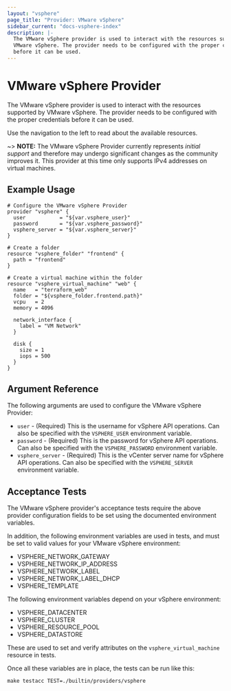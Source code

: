 ```yaml
---
layout: "vsphere"
page_title: "Provider: VMware vSphere"
sidebar_current: "docs-vsphere-index"
description: |-
  The VMware vSphere provider is used to interact with the resources supported by
  VMware vSphere. The provider needs to be configured with the proper credentials
  before it can be used.
---
```


# VMware vSphere Provider

The VMware vSphere provider is used to interact with the resources supported by
VMware vSphere.
The provider needs to be configured with the proper credentials before it can be used.

Use the navigation to the left to read about the available resources.

~> **NOTE:** The VMware vSphere Provider currently represents _initial support_
and therefore may undergo significant changes as the community improves it. This
provider at this time only supports IPv4 addresses on virtual machines.

## Example Usage

```
# Configure the VMware vSphere Provider
provider "vsphere" {
  user           = "${var.vsphere_user}"
  password       = "${var.vsphere_password}"
  vsphere_server = "${var.vsphere_server}"
}

# Create a folder
resource "vsphere_folder" "frontend" {
  path = "frontend"
}

# Create a virtual machine within the folder
resource "vsphere_virtual_machine" "web" {
  name   = "terraform_web"
  folder = "${vsphere_folder.frontend.path}"
  vcpu   = 2
  memory = 4096

  network_interface {
    label = "VM Network"
  }

  disk {
    size = 1
    iops = 500
  }
}
```

## Argument Reference

The following arguments are used to configure the VMware vSphere Provider:

* `user` - (Required) This is the username for vSphere API operations. Can also
  be specified with the `VSPHERE_USER` environment variable.
* `password` - (Required) This is the password for vSphere API operations. Can
  also be specified with the `VSPHERE_PASSWORD` environment variable.
* `vsphere_server` - (Required) This is the vCenter server name for vSphere API
  operations. Can also be specified with the `VSPHERE_SERVER` environment
  variable.

## Acceptance Tests

The VMware vSphere provider's acceptance tests require the above provider
configuration fields to be set using the documented environment variables.

In addition, the following environment variables are used in tests, and must be set to valid values for your VMware vSphere environment:

 * VSPHERE\_NETWORK\_GATEWAY
 * VSPHERE\_NETWORK\_IP\_ADDRESS
 * VSPHERE\_NETWORK\_LABEL
 * VSPHERE\_NETWORK\_LABEL\_DHCP
 * VSPHERE\_TEMPLATE

The following environment variables depend on your vSphere environment:

 * VSPHERE\_DATACENTER
 * VSPHERE\_CLUSTER
 * VSPHERE\_RESOURCE\_POOL
 * VSPHERE\_DATASTORE


These are used to set and verify attributes on the `vsphere_virtual_machine`
resource in tests.

Once all these variables are in place, the tests can be run like this:

```
make testacc TEST=./builtin/providers/vsphere
```
